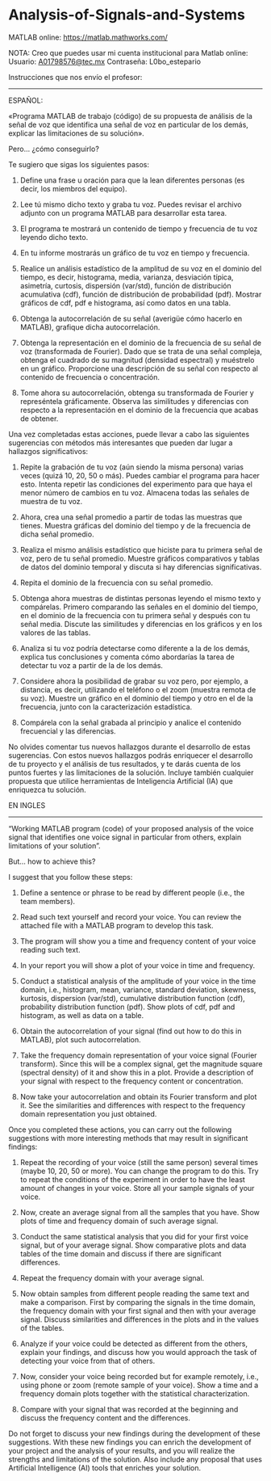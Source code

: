 # Analysis-of-Signals-and-Systems
MATLAB online: https://matlab.mathworks.com/

NOTA: Creo que puedes usar mi cuenta institucional para Matlab online:
Usuario: A01798576@tec.mx
Contraseña: L0bo_estepario

Instrucciones que nos envío el profesor:
___________
ESPAÑOL:

«Programa MATLAB de trabajo (código) de su propuesta de análisis de la señal de voz que identifica una señal de voz en particular de los demás, explicar las limitaciones de su solución».

Pero... ¿cómo conseguirlo?
 
Te sugiero que sigas los siguientes pasos:
 
1. Define una frase u oración para que la lean diferentes personas (es decir, los miembros del equipo).

2. Lee tú mismo dicho texto y graba tu voz. Puedes revisar el archivo adjunto con un programa MATLAB para desarrollar esta tarea.
3. El programa te mostrará un contenido de tiempo y frecuencia de tu voz leyendo dicho texto.
 
4. En tu informe mostrarás un gráfico de tu voz en tiempo y frecuencia.

5. Realice un análisis estadístico de la amplitud de su voz en el dominio del tiempo, es decir, histograma, media, varianza, desviación típica, asimetría, curtosis, dispersión (var/std), función de distribución acumulativa (cdf), función de distribución de probabilidad (pdf). Mostrar gráficos de cdf, pdf e histograma, así como datos en una tabla.

6. Obtenga la autocorrelación de su señal (averigüe cómo hacerlo en MATLAB), grafique dicha autocorrelación.

7.  Obtenga la representación en el dominio de la frecuencia de su señal de voz (transformada de Fourier). Dado que se trata de una señal compleja, obtenga el cuadrado de su magnitud (densidad espectral) y muéstrelo en un gráfico. Proporcione una descripción de su señal con respecto al contenido de frecuencia o concentración.

8. Tome ahora su autocorrelación, obtenga su transformada de Fourier y represéntela gráficamente. Observa las similitudes y diferencias con respecto a la representación en el dominio de la frecuencia que acabas de obtener.

Una vez completadas estas acciones, puede llevar a cabo las siguientes sugerencias con métodos más interesantes que pueden dar lugar a hallazgos significativos:

1. Repite la grabación de tu voz (aún siendo la misma persona) varias veces (quizá 10, 20, 50 o más). Puedes cambiar el programa para hacer esto. Intenta repetir las condiciones del experimento para que haya el menor número de cambios en tu voz. Almacena todas las señales de muestra de tu voz.

2. Ahora, crea una señal promedio a partir de todas las muestras que tienes. Muestra gráficas del dominio del tiempo y de la frecuencia de dicha señal promedio.

3. Realiza el mismo análisis estadístico que hiciste para tu primera señal de voz, pero de tu señal promedio. Muestre gráficos comparativos y tablas de datos del dominio temporal y discuta si hay diferencias significativas.

4. Repita el dominio de la frecuencia con su señal promedio.

5. Obtenga ahora muestras de distintas personas leyendo el mismo texto y compárelas. Primero comparando las señales en el dominio del tiempo, en el dominio de la frecuencia con tu primera señal y después con tu señal media. Discute las similitudes y diferencias en los gráficos y en los valores de las tablas.

6. Analiza si tu voz podría detectarse como diferente a la de los demás, explica tus conclusiones y comenta cómo abordarías la tarea de detectar tu voz a partir de la de los demás.

7. Considere ahora la posibilidad de grabar su voz pero, por ejemplo, a distancia, es decir, utilizando el teléfono o el zoom (muestra remota de su voz). Muestre un gráfico en el dominio del tiempo y otro en el de la frecuencia, junto con la caracterización estadística.

8. Compárela con la señal grabada al principio y analice el contenido frecuencial y las diferencias.
 
No olvides comentar tus nuevos hallazgos durante el desarrollo de estas sugerencias. Con estos nuevos hallazgos podrás enriquecer el desarrollo de tu proyecto y el análisis de tus resultados, y te darás cuenta de los puntos fuertes y las limitaciones de la solución. Incluye también cualquier propuesta que utilice herramientas de Inteligencia Artificial (IA) que enriquezca tu solución.
 




EN INGLES
__________

“Working MATLAB program (code) of your proposed analysis of the voice signal that identifies one voice signal in particular from others, explain limitations of your solution”.

But... how to achieve this?
 
I suggest that you follow these steps:
 
1. Define a sentence or phrase to be read by different people (i.e., the team members).

2. Read such text yourself and record your voice. You can review the attached file with a MATLAB program to develop this task.
3. The program will show you a time and frequency content of your voice reading such text.
 
4. In your report you will show a plot of your voice in time and frequency.

5. Conduct a statistical analysis of the amplitude of your voice in the time domain, i.e., histogram, mean, variance, standard deviation, skewness, kurtosis, dispersion (var/std), cumulative distribution function (cdf), probability distribution function (pdf). Show plots of cdf, pdf and histogram, as well as data on a table.

6. Obtain the autocorrelation of your signal (find out how to do this in MATLAB), plot such autocorrelation.

7. Take the frequency domain representation of your voice signal (Fourier transform). Since this will be a complex signal, get the magnitude square (spectral density) of it and show this in a plot. Provide a description of your signal with respect to the frequency content or concentration.

8. Now take your autocorrelation and obtain its Fourier transform and plot it. See the similarities and differences with respect to the frequency domain representation you just obtained.


Once you completed these actions, you can carry out the following suggestions with more interesting methods that may result in significant findings:

1. Repeat the recording of your voice (still the same person) several times (maybe 10, 20, 50 or more). You can change the program to do this. Try to repeat the conditions of the experiment in order to have the least amount of changes in your voice. Store all your sample signals of your voice.

2. Now, create an average signal from all the samples that you have. Show plots of time and frequency domain of such average signal.

3. Conduct the same statistical analysis that you did for your first voice signal, but of your average signal. Show comparative plots and data tables of the time domain and discuss if there are significant differences.

4. Repeat the frequency domain with your average signal.

5. Now obtain samples from different people reading the same text and make a comparison. First by comparing the signals in the time domain, the frequency domain with your first signal and then with your average signal. Discuss similarities and differences in the plots and in the values of the tables.

6. Analyze if your voice could be detected as different from the others, explain your findings, and discuss how you would approach the task of detecting your voice from that of others.

7. Now, consider your voice being recorded but for example remotely, i.e., using phone or zoom (remote sample of your voice). Show a time and a frequency domain plots together with the statistical characterization.

8. Compare with your signal that was recorded at the beginning and discuss the frequency content and the differences.
 
Do not forget to discuss your new findings during the development of these suggestions. With these new findings you can enrich the development of your project and the analysis of your results, and you will realize the strengths and limitations of the solution. Also include any proposal that uses Artificial Intelligence (AI) tools that enriches your solution.
 
